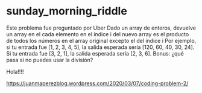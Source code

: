 # sunday_morning_riddle
Este problema fue preguntado por Uber
Dado un array de enteros, devuelve un array en el cada elemento en el índice i del nuevo array es el producto de todos los números en el array original excepto el del índice i
Por ejemplo, si tu entrada fue [1, 2, 3, 4, 5], la salida esperada sería [120, 60, 40, 30, 24]. Si tu entrada fue [3, 2, 1], la salida esperada sería [2, 3, 6].
Bonus: ¿qué pasa si no puedes usar la división?

Hola!!!!


https://juanmaperezblog.wordpress.com/2020/03/07/coding-problem-2/

